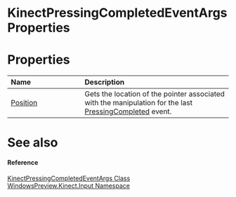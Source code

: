 KinectPressingCompletedEventArgs Properties  
===========================================  

<span id="publicpropertiesSection"></span>

Properties  
==========  

<table>
<colgroup>
<col width="30%" />
<col width="60%" />
</colgroup>
<thead>
<tr class="header">
<th align="left">Name</th>
<th align="left">Description</th>
</tr>
</thead>
<tbody>
<tr class="odd">
<td align="left"><a href="Properties/Position_Property.md">Position</a></td>
<td align="left">Gets the location of the pointer associated with the manipulation for the last <a href="../KinectGestureRecognizer/Events/PressingCompleted_Event.md">PressingCompleted</a> event.</td>
</tr>
</tbody>
</table>

<span id="ID4EI"></span>

See also  
========  

<span id="ID4EK"></span>
#### Reference  

[KinectPressingCompletedEventArgs Class](../KinectPressingCompletedEve.md)  
 [WindowsPreview.Kinect.Input Namespace](../../Kinect.Input.md)  



<!--Please do not edit the data in the comment block below.-->
<!--
TOCTitle : KinectPressingCompletedEventArgs Properties
RLTitle : KinectPressingCompletedEventArgs Properties
KeywordK : KinectPressingCompletedEventArgs class, properties
KeywordA : Properties.T:WindowsPreview.Kinect.Input.KinectPressingCompletedEventArgs
AssetID : Properties.T:WindowsPreview.Kinect.Input.KinectPressingCompletedEventArgs
Locale : en-us
CommunityContent : 1
TargetOS : Windows
TopicType : kbSyntax
DocSet : K4Wv2
ProjType : K4Wv2Proj
Technology : Kinect for Windows
Product : Kinect for Windows SDK v2
productversion : 20
-->
